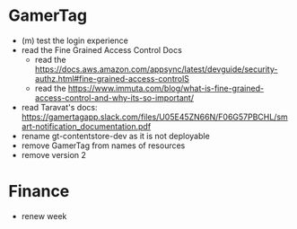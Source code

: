 # GamerTag
- (m) test the login experience
- read the Fine Grained Access Control Docs
    - read the https://docs.aws.amazon.com/appsync/latest/devguide/security-authz.html#fine-grained-access-controlS
    - read the https://www.immuta.com/blog/what-is-fine-grained-access-control-and-why-its-so-important/
- read Taravat's docs: https://gamertagapp.slack.com/files/U05E45ZN66N/F06G57PBCHL/smart-notification_documentation.pdf
- rename gt-contentstore-dev as it is not deployable
- remove GamerTag from names of resources
- remove version 2

# Finance
- renew week
